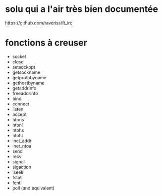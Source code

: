 # solu qui a l'air très bien documentée

https://github.com/raveriss/ft_irc

# fonctions à creuser

- socket
- close
- setsockopt
- getsockname
- getprotobyname
- gethostbyname
- getaddrinfo
- freeaddrinfo
- bind
- connect
- listen
- accept
- htons
- htonl
- ntohs
- ntohl
- inet_addr
- inet_ntoa
- send
- recv
- signal
- sigaction
- lseek
- fstat
- fcntl
- poll (and equivalent)

